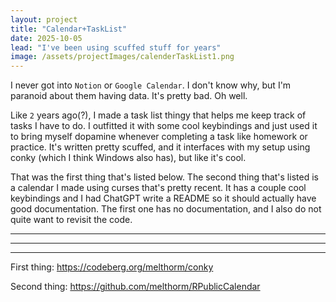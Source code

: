 ```yaml
---
layout: project
title: "Calendar+TaskList"
date: 2025-10-05
lead: "I've been using scuffed stuff for years"
image: /assets/projectImages/calenderTaskList1.png
---
```


I never got into `Notion` or `Google Calendar`. I don't know why, but I'm paranoid about them having data. It's pretty bad. Oh well.

Like `2` years ago(?), I made a task list thingy that helps me keep track of tasks I have to do. I outfitted it with some cool keybindings and just used it to bring myself dopamine whenever completing a task like homework or practice. It's written pretty scuffed, and it interfaces with my setup using conky (which I think Windows also has), but like it's cool.

That was the first thing that's listed below. The second thing that's listed is a calendar I made using curses that's pretty recent. It has a couple cool keybindings and I had ChatGPT write a README so it should actually have good documentation. The first one has no documentation, and I also do not quite want to revisit the code.

***
***
***

First thing: <a href="https://codeberg.org/melthorm/conky" target="_blank">https://codeberg.org/melthorm/conky</a>

Second thing: <a href="https://github.com/melthorm/RPublicCalendar" target="_blank">https://github.com/melthorm/RPublicCalendar</a>


